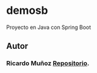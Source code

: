 # demosb
Proyecto en Java con Spring Boot

## Autor

### Ricardo Muñoz [Repositorio](https://github.com/xJugHeadx).